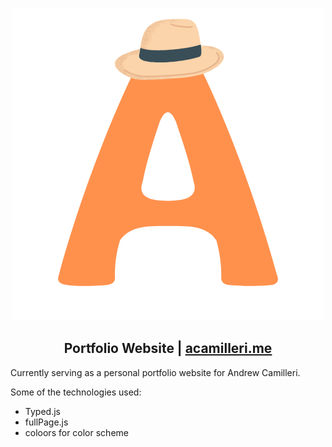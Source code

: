 <p align="center">
    <img src="logo 2.0.png">
</p>

<h2 align="center">
    Portfolio Website | <a href src="acamilleri.me">acamilleri.me</a>
</h2>

Currently serving as a personal portfolio website for Andrew Camilleri.

Some of the technologies used:
* Typed.js
* fullPage.js
* coloors for color scheme
